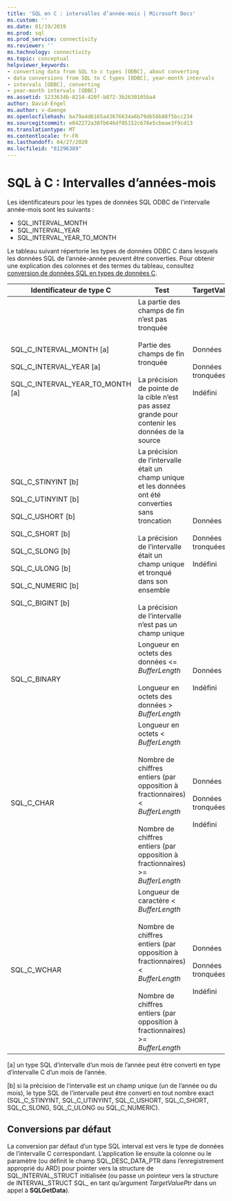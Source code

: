 ```yaml
---
title: 'SQL en C : intervalles d’année-mois | Microsoft Docs'
ms.custom: ''
ms.date: 01/19/2019
ms.prod: sql
ms.prod_service: connectivity
ms.reviewer: ''
ms.technology: connectivity
ms.topic: conceptual
helpviewer_keywords:
- converting data from SQL to c types [ODBC], about converting
- data conversions from SQL to C types [ODBC], year-month intervals
- intervals [ODBC], converting
- year-month intervals [ODBC]
ms.assetid: 1233634b-8214-420f-b872-3b2630105ba4
author: David-Engel
ms.author: v-daenge
ms.openlocfilehash: ba79a4d6165a43676634a6b79db56b88f5bcc234
ms.sourcegitcommit: e042272a38fb646df05152c676e5cbeae3f9cd13
ms.translationtype: MT
ms.contentlocale: fr-FR
ms.lasthandoff: 04/27/2020
ms.locfileid: "81296389"
---
```

# <a name="sql-to-c-year-month-intervals"></a>SQL à C : Intervalles d’années-mois

Les identificateurs pour les types de données SQL ODBC de l’intervalle année-mois sont les suivants :

- SQL_INTERVAL_MONTH
- SQL_INTERVAL_YEAR
- SQL_INTERVAL_YEAR_TO_MONTH

Le tableau suivant répertorie les types de données ODBC C dans lesquels les données SQL de l’année-année peuvent être converties. Pour obtenir une explication des colonnes et des termes du tableau, consultez [conversion de données SQL en types de données C](../../../odbc/reference/appendixes/converting-data-from-sql-to-c-data-types.md).  

|Identificateur de type C|Test|TargetValuePtr|StrLen_or_IndPtr|SQLSTATE|  
|-----------------------|----------|------------------------|----------------------------|--------------|  
|SQL_C_INTERVAL_MONTH [a]<br /><br /> SQL_C_INTERVAL_YEAR [a]<br /><br /> SQL_C_INTERVAL_YEAR_TO_MONTH [a]|La partie des champs de fin n’est pas tronquée<br /><br /> Partie des champs de fin tronquée<br /><br /> La précision de pointe de la cible n’est pas assez grande pour contenir les données de la source|Données<br /><br /> Données tronquées<br /><br /> Indéfini|Longueur des données en octets<br /><br /> Longueur des données en octets<br /><br /> Indéfini|n/a<br /><br /> 01S07<br /><br /> 22015|  
|SQL_C_STINYINT [b]<br /><br /> SQL_C_UTINYINT [b]<br /><br /> SQL_C_USHORT [b]<br /><br /> SQL_C_SHORT [b]<br /><br /> SQL_C_SLONG [b]<br /><br /> SQL_C_ULONG [b]<br /><br /> SQL_C_NUMERIC [b]<br /><br /> SQL_C_BIGINT [b]|La précision de l’intervalle était un champ unique et les données ont été converties sans troncation<br /><br /> La précision de l’intervalle était un champ unique et tronqué dans son ensemble<br /><br /> La précision de l’intervalle n’est pas un champ unique|Données<br /><br /> Données tronquées<br /><br /> Indéfini|Taille du type de données C<br /><br /> Longueur des données en octets<br /><br /> Taille du type de données C|n/a<br /><br /> 22003<br /><br /> 22015|  
|SQL_C_BINARY|Longueur en octets des données <= *BufferLength*<br /><br /> Longueur en octets des données > *BufferLength*|Données<br /><br /> Indéfini|Longueur des données en octets<br /><br /> Indéfini|n/a<br /><br /> 22003|  
|SQL_C_CHAR|Longueur en octets < *BufferLength*<br /><br /> Nombre de chiffres entiers (par opposition à fractionnaires) < *BufferLength*<br /><br /> Nombre de chiffres entiers (par opposition à fractionnaires) >= *BufferLength*|Données<br /><br /> Données tronquées<br /><br /> Indéfini|Taille du type de données C<br /><br /> Taille du type de données C<br /><br /> Indéfini|n/a<br /><br /> 01004<br /><br /> 22003|  
|SQL_C_WCHAR|Longueur de caractère < *BufferLength*<br /><br /> Nombre de chiffres entiers (par opposition à fractionnaires) < *BufferLength*<br /><br /> Nombre de chiffres entiers (par opposition à fractionnaires) >= *BufferLength*|Données<br /><br /> Données tronquées<br /><br /> Indéfini|Taille du type de données C<br /><br /> Taille du type de données C<br /><br /> Indéfini|n/a<br /><br /> 01004<br /><br /> 22003|  
  
 [a] un type SQL d’intervalle d’un mois de l’année peut être converti en type d’intervalle C d’un mois de l’année.  
  
 [b] si la précision de l’intervalle est un champ unique (un de l’année ou du mois), le type SQL de l’intervalle peut être converti en tout nombre exact (SQL_C_STINYINT, SQL_C_UTINYINT, SQL_C_USHORT, SQL_C_SHORT, SQL_C_SLONG, SQL_C_ULONG ou SQL_C_NUMERIC).  

## <a name="default-conversions"></a>Conversions par défaut

La conversion par défaut d’un type SQL interval est vers le type de données de l’intervalle C correspondant. L’application lie ensuite la colonne ou le paramètre (ou définit le champ SQL_DESC_DATA_PTR dans l’enregistrement approprié du ARD) pour pointer vers la structure de SQL_INTERVAL_STRUCT initialisée (ou passe un pointeur vers la structure de INTERVAL_STRUCT SQL_ en tant qu’argument *TargetValuePtr* dans un appel à **SQLGetData**).
